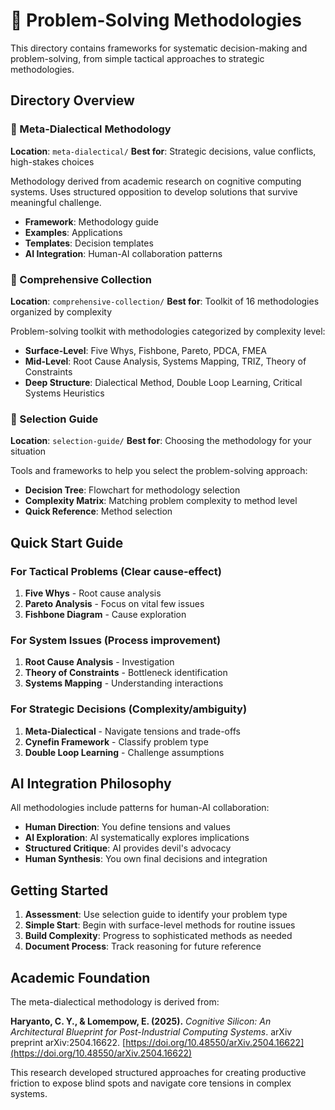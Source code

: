 # 🧠 Problem-Solving Methodologies

This directory contains frameworks for systematic decision-making and problem-solving, from simple tactical approaches to strategic methodologies.

## Directory Overview

### 🔴 Meta-Dialectical Methodology
**Location**: `meta-dialectical/`
**Best for**: Strategic decisions, value conflicts, high-stakes choices

Methodology derived from academic research on cognitive computing systems. Uses structured opposition to develop solutions that survive meaningful challenge.

- **Framework**: Methodology guide
- **Examples**: Applications
- **Templates**: Decision templates
- **AI Integration**: Human-AI collaboration patterns

### 🔵 Comprehensive Collection
**Location**: `comprehensive-collection/`
**Best for**: Toolkit of 16 methodologies organized by complexity

Problem-solving toolkit with methodologies categorized by complexity level:

- **Surface-Level**: Five Whys, Fishbone, Pareto, PDCA, FMEA
- **Mid-Level**: Root Cause Analysis, Systems Mapping, TRIZ, Theory of Constraints
- **Deep Structure**: Dialectical Method, Double Loop Learning, Critical Systems Heuristics

### 🎯 Selection Guide
**Location**: `selection-guide/`
**Best for**: Choosing the methodology for your situation

Tools and frameworks to help you select the problem-solving approach:

- **Decision Tree**: Flowchart for methodology selection
- **Complexity Matrix**: Matching problem complexity to method level
- **Quick Reference**: Method selection

## Quick Start Guide

### For Tactical Problems (Clear cause-effect)
1. **Five Whys** - Root cause analysis
2. **Pareto Analysis** - Focus on vital few issues
3. **Fishbone Diagram** - Cause exploration

### For System Issues (Process improvement)
1. **Root Cause Analysis** - Investigation
2. **Theory of Constraints** - Bottleneck identification
3. **Systems Mapping** - Understanding interactions

### For Strategic Decisions (Complexity/ambiguity)
1. **Meta-Dialectical** - Navigate tensions and trade-offs
2. **Cynefin Framework** - Classify problem type
3. **Double Loop Learning** - Challenge assumptions

## AI Integration Philosophy

All methodologies include patterns for human-AI collaboration:

- **Human Direction**: You define tensions and values
- **AI Exploration**: AI systematically explores implications
- **Structured Critique**: AI provides devil's advocacy
- **Human Synthesis**: You own final decisions and integration

## Getting Started

1. **Assessment**: Use selection guide to identify your problem type
2. **Simple Start**: Begin with surface-level methods for routine issues
3. **Build Complexity**: Progress to sophisticated methods as needed
4. **Document Process**: Track reasoning for future reference

## Academic Foundation

The meta-dialectical methodology is derived from:

**Haryanto, C. Y., & Lomempow, E. (2025).** *Cognitive Silicon: An Architectural Blueprint for Post-Industrial Computing Systems*. arXiv preprint arXiv:2504.16622. [https://doi.org/10.48550/arXiv.2504.16622](https://doi.org/10.48550/arXiv.2504.16622)

This research developed structured approaches for creating productive friction to expose blind spots and navigate core tensions in complex systems.